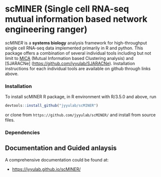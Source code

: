 # scMINER (Single cell RNA-seq mutual information based network engineering ranger)

*scMINER* is a **systems biology** analysis framework for high-throughput single cell RNA-seq data implemented primarily in R and python. This package offers a combination of several individual tools including but not limit to [MICA](https://github.com/jyyulab/MICA) (Mutual Information based Clustering analysis) and [SJARACNe] (https://github.com/jyyulab/SJARACNe). Installation instructions for each individual tools are available on github through links above.

### Installation
To install scMINER R package, in R environment with R/3.5.0 and above, run

```R
devtools::install_github("jyyulab/scMINER") 
```
or clone from `https://github.com/jyyulab/scMINER/` and install from source files.


### Dependencies



## Documentation and Guided anlaysis
A comprehensive documentation could be found at:  
- https://jyyulab.github.io/scMINER/
